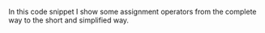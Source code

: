 In this code snippet I show some assignment operators from the complete way to the short and simplified way.